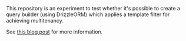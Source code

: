 This repository is an experiment to test whether it's possible to create a query builder (using DrizzleORM) which applies a template filter for achieving multitenancy.


See [this blog post](https://chrisyalamov.space/library/approaches-to-multitenancy) for more information.
